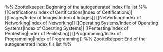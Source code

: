 %% Zoottelkeeper: Beginning of the autogenerated index file list  %%
 [[Certifications/Index of Certifications|Index of Certifications]]
 [[Images/Index of Images|Index of Images]]
 [[Networking/Index of Networking|Index of Networking]]
 [[Operating Systems/Index of Operating Systems|Index of Operating Systems]]
 [[Pentesting/Index of Pentesting|Index of Pentesting]]
 [[Programming/Index of Programming|Index of Programming]]
%% Zoottelkeeper: End of the autogenerated index file list  %%
